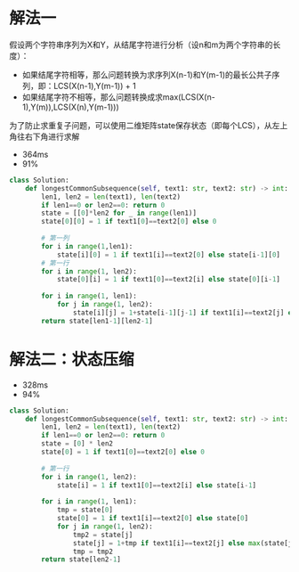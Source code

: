 # 解法一
假设两个字符串序列为X和Y，从结尾字符进行分析（设n和m为两个字符串的长度）：

- 如果结尾字符相等，那么问题转换为求序列X(n-1)和Y(m-1)的最长公共子序列，即：LCS(X(n-1),Y(m-1)) + 1
- 如果结尾字符不相等，那么问题转换成求max(LCS(X(n-1),Y(m)),LCS(X(n),Y(m-1)))

为了防止求重复子问题，可以使用二维矩阵state保存状态（即每个LCS），从左上角往右下角进行求解

- 364ms
- 91%
```python
class Solution:
    def longestCommonSubsequence(self, text1: str, text2: str) -> int:
        len1, len2 = len(text1), len(text2)
        if len1==0 or len2==0: return 0
        state = [[0]*len2 for _ in range(len1)]
        state[0][0] = 1 if text1[0]==text2[0] else 0
        
        # 第一列
        for i in range(1,len1):
            state[i][0] = 1 if text1[i]==text2[0] else state[i-1][0]
        # 第一行
        for i in range(1, len2):
            state[0][i] = 1 if text1[0]==text2[i] else state[0][i-1]
        
        for i in range(1, len1):
            for j in range(1, len2):
                state[i][j] = 1+state[i-1][j-1] if text1[i]==text2[j] else max(state[i-1][j], state[i][j-1])
        return state[len1-1][len2-1]
```

# 解法二：状态压缩
- 328ms
- 94%
```python
class Solution:
    def longestCommonSubsequence(self, text1: str, text2: str) -> int:
        len1, len2 = len(text1), len(text2)
        if len1==0 or len2==0: return 0
        state = [0] * len2
        state[0] = 1 if text1[0]==text2[0] else 0
        
        # 第一行
        for i in range(1, len2):
            state[i] = 1 if text1[0]==text2[i] else state[i-1]
        
        for i in range(1, len1):
            tmp = state[0]
            state[0] = 1 if text1[i]==text2[0] else state[0]
            for j in range(1, len2):
                tmp2 = state[j]
                state[j] = 1+tmp if text1[i]==text2[j] else max(state[j-1], state[j])
                tmp = tmp2
        return state[len2-1]
```